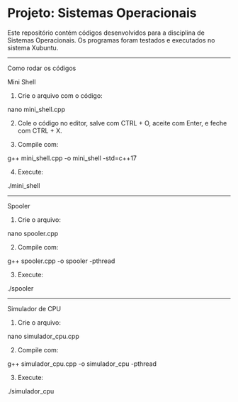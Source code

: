 # Projeto: Sistemas Operacionais


Este repositório contém códigos desenvolvidos para a disciplina de Sistemas Operacionais. Os programas foram testados e executados no sistema Xubuntu.




---


Como rodar os códigos


 Mini Shell


1. Crie o arquivo com o código:


nano mini_shell.cpp




2. Cole o código no editor, salve com CTRL + O, aceite com Enter, e feche com CTRL + X.




3. Compile com:


g++ mini_shell.cpp -o mini_shell -std=c++17




4. Execute:


./mini_shell








---


Spooler


1. Crie o arquivo:


nano spooler.cpp




2. Compile com:


g++ spooler.cpp -o spooler -pthread




3. Execute:


./spooler








---


 Simulador de CPU


1. Crie o arquivo:


nano simulador_cpu.cpp




2. Compile com:


g++ simulador_cpu.cpp -o simulador_cpu -pthread




3. Execute:


./simulador_cpu

